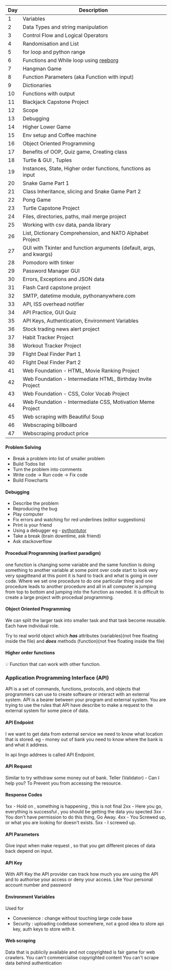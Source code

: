 | Day  | Description | 
| --- | -----------   | 
| 1    | Variables |
| 2    | Data Types and string manipulation | 
| 3    | Control Flow and Logical Operators |
| 4    | Randomisation and List |
| 5    | for loop and python range |
| 6    | Functions and While loop using [reeborg](https://reeborg.ca/reeborg.html?lang=en&mode=python&menu=worlds%2Fmenus%2Freeborg_intro_en.json&name=Hurdle%201&url=worlds%2Ftutorial_en%2Fhurdle1.json) |
| 7    | Hangman Game |
| 8    | Function Parameters (aka Function with input) |
| 9    | Dictionaries |
| 10   | Functions with output |
| 11   | Blackjack Capstone Project |
| 12   | Scope |
| 13   | Debugging |
| 14   | Higher Lower Game |
| 15   | Env setup and Coffee machine |
| 16   | Object Oriented Programming |
| 17   | Benefits of OOP, Quiz game, Creating class |
| 18   | Turtle & GUI , Tuples |
| 19   | Instances, State, Higher order functions, functions as input |
| 20   | Snake Game Part 1 |
| 21   | Class Inheritance, slicing and Snake Game Part 2 |
| 22   | Pong Game |
| 23   | Turtle Capstone Project |
| 24   | Files, directories, paths, mail merge project |
| 25   | Working with csv data, panda library |
| 26   | List, Dictionary Comprehension, and NATO Alphabet Project  |
| 27   | GUI with Tkinter and function arguments (default, args, and kwargs) |
| 28   | Pomodoro with tinker |
| 29   | Password Manager GUI |
| 30   | Errors, Exceptions and JSON data |
| 31   | Flash Card capstone project |
| 32   | SMTP, datetime module, pythonanywhere.com |
| 33   | API, ISS overhead notifier |
| 34   | API Practice, GUI Quiz |
| 35   | API Keys, Authentication, Environment Variables |
| 36   | Stock trading news alert project | 
| 37   | Habit Tracker Project | 
| 38   | Workout Tracker Project |
| 39   | Flight Deal Finder Part 1 |
| 40   | Flight Deal Finder Part 2 |
| 41   | Web Foundation - HTML, Movie Ranking Project |
| 42   | Web Foundation - Intermediate HTML, Birthday Invite Project |
| 43   | Web Foundation - CSS, Color Vocab Project |
| 44   | Web Foundation - Intermediate CSS, Motivation Meme Project |
| 45   | Web scraping with Beautiful Soup |
| 46   | Webscraping billboard |
| 47   | Webscraping product price |




#### Problem Solving
- Break a problem into list of smaller problem
- Build Todos list
- Turn the problem into comments
- Write code -> Run code -> Fix code 
- Build Flowcharts

#### Debugging
- Describe the problem
- Reproducing the bug
- Play computer
- Fix errors and watching for red underlines (editor suggestions)
- Print is your friend
- Using a debugger eg - [pythontutor](https://pythontutor.com/render.html#mode=edit)
- Take a break (brain downtime, ask friend)
- Ask stackoverflow

#### Procedual Programming (earliest paradigm)
one function is changing some variable and the same function is doing something to another variable at some point over code start to look very very spagitteand at this point it is hard to track and what is going in over code.
Where we set one procedure to do one particular thing and one procedure leads to another procedure and all in all computer is jumping from top to bottom and jumping into the function as needed.
It is difficult to create a large project with procedual programming.

#### Object Oriented Programming
We can split the larger task into smaller task and that task become reusable. Each have individual role.

Try to real world object which ***has*** attributes (variables)(not free floating inside the file) and ***does*** methods (function)(not free floating inside the file)

#### Higher order functions
💡 Function that can work with other function.

### Application Programming Interface (API)
API is a set of commands, functions, protocols, and objects that programmers can use to create software or interact with an external system.
API is a bearer between your program and external system. You are trying to use the rules that API have describe to make a request to the external system for some piece of data.

#### API Endpoint
I we want to get data from external service we need to know what location that is stored.
eg - money out of bank you need to know where the bank is and what it address.

In api lingo addrees is called API Endpoint.


#### API Request
Similar to try withdraw some money out of bank.
Teller (Validator) - Can I help you? To Prevent you from accessing the resource.

#### Response Codes
1xx - Hold on , something is happening , this is not final
2xx - Here you go, everything is successful , you should be getting the data you spected
3xx - You don't have permission to do this thing, Go Away.
4xx - You Screwed up, or what you are looking for doesn't exists.
5xx - I screwed up.

#### API Parameters
Give input when make request , so that you get different pieces of data back depend on input.

#### API Key
With API Key the API provider can track how much you are using the API and to authorise your access or deny your access.
Like Your personal account number and password


#### Environment Variables
Used for
- Convenience : change without touching large code base 
- Security : uploading codebase somewhere, not a good idea to store api key, auth keys to store with it.

#### Web scraping
Data that is publicily available and not copyrighted is fair game for web crawlers.
You can't commercialise copyrighted content
You can't scrape data behind authentication



